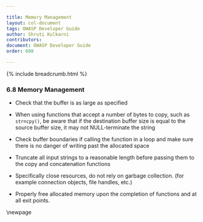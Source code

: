 ```yaml
---

title: Memory Management
layout: col-document
tags: OWASP Developer Guide
author: Shruti Kulkarni
contributors:
document: OWASP Developer Guide
order: 608

---
```


{% include breadcrumb.html %}

### 6.8 Memory Management

* Check that the buffer is as large as specified

* When using functions that accept a number of bytes to copy, such as `strncpy()`,
    be aware that if the destination buffer size is equal to the source buffer size,
    it may not NULL-terminate the string

* Check buffer boundaries if calling the function in a loop and make sure there is no danger
    of writing past the allocated space

* Truncate all input strings to a reasonable length before passing them to the copy and concatenation functions

* Specifically close resources, do not rely on garbage collection. (for example connection objects, file handles, etc.)

* Properly free allocated memory upon the completion of functions and at all exit points.

\newpage
